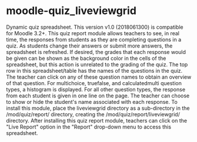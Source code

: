 # moodle-quiz_liveviewgrid
Dynamic quiz spreadsheet.
This version v1.0 (2018061300) is compatible for Moodle 3.2+.
This quiz report module allows teachers to see, in real time, the responses from students as they are completing questions in a quiz. As students change their answers or submit more answers, the spreadsheet is refreshed. If desired, the grades that each response would be given can be shown as the background color in the cells of the spreadsheet, but this action is unrelated to the grading of the quiz.
The top row in this spreadsheet/table has the names of the questions in the quiz. The teacher can click on any of these question names to obtain an overview of that question.
For multichoice, truefalse, and calculatedmulti question types, a histogram is displayed.
For all other question types, the response from each student is given in one line on the page. The teacher can choose to show or hide the student's name associated with each response.
To install this module, place the liveviewgrid directory as a sub-directory in the <your moodle site>/mod/quiz/report/ directory, creating the <your moodle site>/mod/quiz/report/liveviewgrid/ directory.
After installing this quiz report module, teachers can click on the "Live Report" option in the "Report" drop-down menu to access this spreadsheet.
